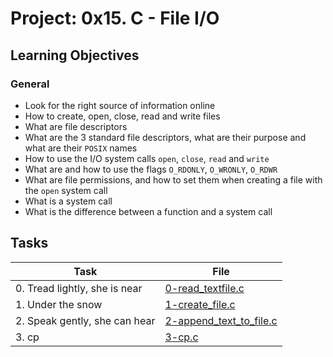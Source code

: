 # Project: 0x15. C - File I/O

## Learning Objectives

### General

* Look for the right source of information online
* How to create, open, close, read and write files
* What are file descriptors
* What are the 3 standard file descriptors, what are their purpose and what are their <code>POSIX</code> names
* How to use the I/O system calls <code>open</code>, <code>close</code>, <code>read</code> and <code>write</code>
* What are and how to use the flags <code>O_RDONLY</code>, <code>O_WRONLY</code>, <code>O_RDWR</code>
* What are file permissions, and how to set them when creating a file with the <code>open</code> system call
* What is a system call
* What is the difference between a function and a system call

## Tasks

| Task | File |
| ---- | ---- |
| 0. Tread lightly, she is near | [0-read_textfile.c](./0-read_textfile.c) |
| 1. Under the snow | [1-create_file.c](./1-create_file.c) |
| 2. Speak gently, she can hear | [2-append_text_to_file.c](./2-append_text_to_file.c) |
| 3. cp | [3-cp.c](./3-cp.c) |